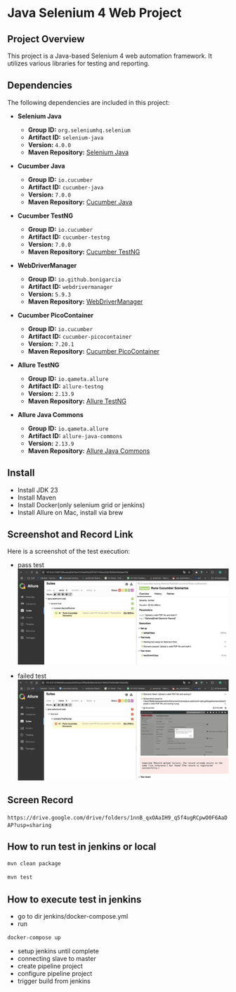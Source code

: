 # Java Selenium 4 Web Project

## Project Overview

This project is a Java-based Selenium 4 web automation framework. It utilizes various libraries for testing and reporting.

## Dependencies

The following dependencies are included in this project:

- **Selenium Java**
    - **Group ID:** `org.seleniumhq.selenium`
    - **Artifact ID:** `selenium-java`
    - **Version:** `4.0.0`
    - **Maven Repository:** [Selenium Java](https://mvnrepository.com/artifact/org.seleniumhq.selenium/selenium-java)

- **Cucumber Java**
    - **Group ID:** `io.cucumber`
    - **Artifact ID:** `cucumber-java`
    - **Version:** `7.0.0`
    - **Maven Repository:** [Cucumber Java](https://mvnrepository.com/artifact/io.cucumber/cucumber-java)

- **Cucumber TestNG**
    - **Group ID:** `io.cucumber`
    - **Artifact ID:** `cucumber-testng`
    - **Version:** `7.0.0`
    - **Maven Repository:** [Cucumber TestNG](https://mvnrepository.com/artifact/io.cucumber/cucumber-testng)

- **WebDriverManager**
    - **Group ID:** `io.github.bonigarcia`
    - **Artifact ID:** `webdrivermanager`
    - **Version:** `5.9.3`
    - **Maven Repository:** [WebDriverManager](https://mvnrepository.com/artifact/io.github.bonigarcia/webdrivermanager)

- **Cucumber PicoContainer**
    - **Group ID:** `io.cucumber`
    - **Artifact ID:** `cucumber-picocontainer`
    - **Version:** `7.20.1`
    - **Maven Repository:** [Cucumber PicoContainer](https://mvnrepository.com/artifact/io.cucumber/cucumber-picocontainer)

- **Allure TestNG**
    - **Group ID:** `io.qameta.allure`
    - **Artifact ID:** `allure-testng`
    - **Version:** `2.13.9`
    - **Maven Repository:** [Allure TestNG](https://mvnrepository.com/artifact/io.qameta.allure/allure-testng)

- **Allure Java Commons**
    - **Group ID:** `io.qameta.allure`
    - **Artifact ID:** `allure-java-commons`
    - **Version:** `2.13.9`
    - **Maven Repository:** [Allure Java Commons](https://mvnrepository.com/artifact/io.qameta.allure/allure-java-commons)

## Install ##
- Install JDK 23
- Install Maven
- Install Docker(only selenium grid or jenkins)
- Install Allure on Mac, install via brew

## Screenshot and Record Link

Here is a screenshot of the test execution:

- pass test
![Test Execution Screenshot](images/allure.png)

- failed test
![Test Execution Screenshot](images/allure-failed.png)

## Screen Record
`https://drive.google.com/drive/folders/1nnB_qxOAaIH9_q5f4ugRCpwO0F6AaDAP?usp=sharing`

## How to run test in jenkins or local
```bash
mvn clean package
```
```bash
mvn test
```

## How to execute test in jenkins
- go to dir jenkins/docker-compose.yml
- run
```bash
docker-compose up
```
- setup jenkins until complete
- connecting slave to master
- create pipeline project
- configure pipeline project
- trigger build from jenkins